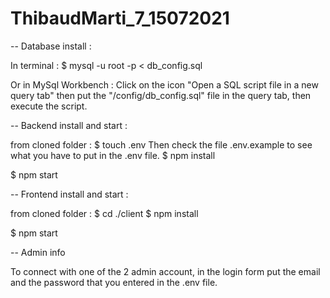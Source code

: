 # ThibaudMarti_7_15072021

-- Database install :

In terminal :
$ mysql -u root -p < db_config.sql

Or in MySql Workbench :
Click on the icon "Open a SQL script file in a new query tab" then put the "/config/db_config.sql" file in the query tab, then execute the script.

-- Backend install and start :

from cloned folder :
$ touch .env
Then check the file .env.example to see what you have to put in the .env file.
$ npm install

$ npm start

-- Frontend install and start :

from cloned folder :
$ cd ./client
$ npm install

$ npm start

-- Admin info

To connect with one of the 2 admin account, in the login form put the email and the password that you entered in the .env file.
